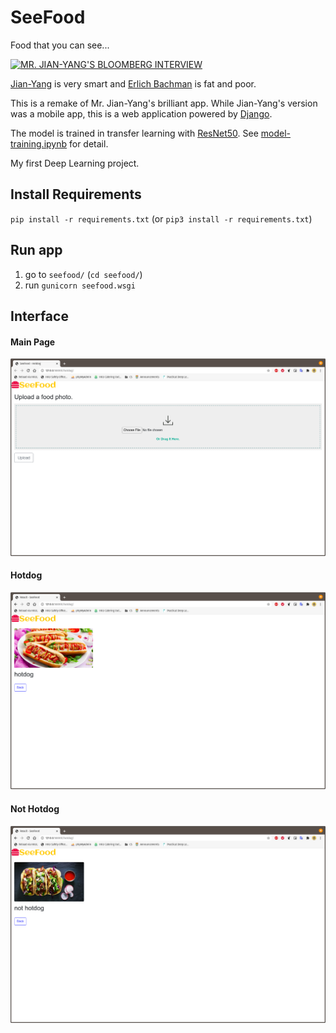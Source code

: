 # SeeFood
Food that you can see...

[![MR. JIAN-YANG'S BLOOMBERG INTERVIEW](https://img.youtube.com/vi/NN1ctbKoXTc/0.jpg)](https://www.youtube.com/watch?v=NN1ctbKoXTc)

[Jian-Yang](https://silicon-valley.fandom.com/wiki/J%C3%ACan-Y%C3%A1ng) is very smart and [Erlich Bachman](https://silicon-valley.fandom.com/wiki/Erlich_Bachman) is fat and poor. 

This is a remake of Mr. Jian-Yang's brilliant app. While Jian-Yang's version was a mobile app, this is a web application powered by [Django](https://www.djangoproject.com/).

The model is trained in transfer learning with [ResNet50](https://iq.opengenus.org/resnet50-architecture/). See [model-training.ipynb](https://github.com/vicw0ng-hk/SeeFood/blob/main/model-training.ipynb) for detail. 

My first Deep Learning project. 

## Install Requirements
`pip install -r requirements.txt` (or `pip3 install -r requirements.txt`)

## Run app
1. go to `seefood/` (`cd seefood/`)
2. run `gunicorn seefood.wsgi`

## Interface
#### Main Page
<img src="demo_photo/main.png" width="600">

#### Hotdog
<img src="demo_photo/hotdog.png" width="600">

#### Not Hotdog
<img src="demo_photo/not-hotdog.png" width="600">

